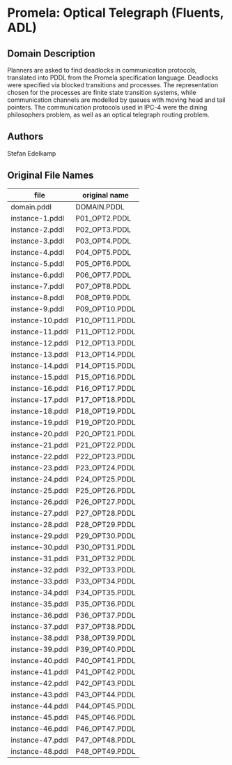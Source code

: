 # Promela: Optical Telegraph (Fluents, ADL)

## Domain Description

Planners are asked to find deadlocks in communication protocols, translated into PDDL from the Promela specification language.
Deadlocks were specified via blocked transitions and processes.
The representation chosen for the processes are finite state transition systems, while communication channels are modelled by queues with moving head and tail pointers.
The communication protocols used in IPC-4 were the dining philosophers problem, as well as an optical telegraph routing problem.

## Authors

Stefan Edelkamp

## Original File Names

| file             | original name  |
|------------------|----------------|
| domain.pddl      | DOMAIN.PDDL    |
| instance-1.pddl  | P01_OPT2.PDDL  |
| instance-2.pddl  | P02_OPT3.PDDL  |
| instance-3.pddl  | P03_OPT4.PDDL  |
| instance-4.pddl  | P04_OPT5.PDDL  |
| instance-5.pddl  | P05_OPT6.PDDL  |
| instance-6.pddl  | P06_OPT7.PDDL  |
| instance-7.pddl  | P07_OPT8.PDDL  |
| instance-8.pddl  | P08_OPT9.PDDL  |
| instance-9.pddl  | P09_OPT10.PDDL |
| instance-10.pddl | P10_OPT11.PDDL |
| instance-11.pddl | P11_OPT12.PDDL |
| instance-12.pddl | P12_OPT13.PDDL |
| instance-13.pddl | P13_OPT14.PDDL |
| instance-14.pddl | P14_OPT15.PDDL |
| instance-15.pddl | P15_OPT16.PDDL |
| instance-16.pddl | P16_OPT17.PDDL |
| instance-17.pddl | P17_OPT18.PDDL |
| instance-18.pddl | P18_OPT19.PDDL |
| instance-19.pddl | P19_OPT20.PDDL |
| instance-20.pddl | P20_OPT21.PDDL |
| instance-21.pddl | P21_OPT22.PDDL |
| instance-22.pddl | P22_OPT23.PDDL |
| instance-23.pddl | P23_OPT24.PDDL |
| instance-24.pddl | P24_OPT25.PDDL |
| instance-25.pddl | P25_OPT26.PDDL |
| instance-26.pddl | P26_OPT27.PDDL |
| instance-27.pddl | P27_OPT28.PDDL |
| instance-28.pddl | P28_OPT29.PDDL |
| instance-29.pddl | P29_OPT30.PDDL |
| instance-30.pddl | P30_OPT31.PDDL |
| instance-31.pddl | P31_OPT32.PDDL |
| instance-32.pddl | P32_OPT33.PDDL |
| instance-33.pddl | P33_OPT34.PDDL |
| instance-34.pddl | P34_OPT35.PDDL |
| instance-35.pddl | P35_OPT36.PDDL |
| instance-36.pddl | P36_OPT37.PDDL |
| instance-37.pddl | P37_OPT38.PDDL |
| instance-38.pddl | P38_OPT39.PDDL |
| instance-39.pddl | P39_OPT40.PDDL |
| instance-40.pddl | P40_OPT41.PDDL |
| instance-41.pddl | P41_OPT42.PDDL |
| instance-42.pddl | P42_OPT43.PDDL |
| instance-43.pddl | P43_OPT44.PDDL |
| instance-44.pddl | P44_OPT45.PDDL |
| instance-45.pddl | P45_OPT46.PDDL |
| instance-46.pddl | P46_OPT47.PDDL |
| instance-47.pddl | P47_OPT48.PDDL |
| instance-48.pddl | P48_OPT49.PDDL |
